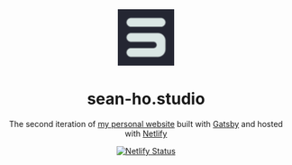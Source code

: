 <div align="center">
  <img alt="Logo" src="https://raw.githubusercontent.com/seanho96/portfolio-v2/main/src/images/logo.png" width="100" />
</div>
<h1 align="center">
  sean-ho.studio
</h1>
<p align="center">
  The second iteration of <a href="https://sean-ho.studio" target="_blank">my personal website</a> built with <a href="https://www.gatsbyjs.org/" target="_blank">Gatsby</a> and hosted with <a href="https://www.netlify.com/" target="_blank">Netlify</a>
</p>
<p align="center">
  <a href="https://app.netlify.com/sites/seanho96/deploys" target="_blank">
    <img src="https://api.netlify.com/api/v1/badges/1963b488-7b78-48c9-9e2d-6fb5e47ab3af/deploy-status" alt="Netlify Status" />
  </a>
</p>
